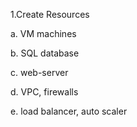 1.Create Resources

  a. VM machines

  b. SQL database
  
  c. web-server 
  
  d. VPC, firewalls 
  
  e. load balancer, auto scaler
